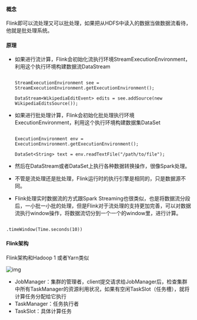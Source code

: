 #### 概念

Flink即可以流处理又可以批处理，如果把从HDFS中读入的数据当做数据流看待，他就是批处理系统。



#### 原理

- 如果进行流计算，Flink会初始化流执行环境StreamExecutionEnvironment，利用这个执行环境构建数据流DataStream

  ```
  
  StreamExecutionEnvironment see = StreamExecutionEnvironment.getExecutionEnvironment();
  
  DataStream<WikipediaEditEvent> edits = see.addSource(new WikipediaEditsSource());
  ```

  

- 如果进行批处理计算，Flink会初始化批处理执行环境ExecutionEnvironment，利用这个执行环境构建数据集DataSet

  ```
  
  ExecutionEnvironment env = ExecutionEnvironment.getExecutionEnvironment();
  
  DataSet<String> text = env.readTextFile("/path/to/file");
  ```

  

- 然后在DataStream或者DataSet上执行各种数据转换操作，很像Spark处理。

- 不管是流处理还是批处理，Flink运行时的执行引擎是相同的，只是数据源不同。

- Flink处理实时数据流的方式跟Spark Streaming也很类似，也是将数据流分段后，一小批一小批的处理，但是Flink对于流处理的支持更加完善，可以对数据流执行window操作，将数据流切分到一个一个的window里，进行计算。

```

.timeWindow(Time.seconds(10))
```





#### Flink架构

Flink架构和Hadoop 1 或者Yarn类似

![img](https://static001.geekbang.org/resource/image/92/9f/92584744442b15d541a355eb7997029f.png?wh=645*480)



- JobManager：集群的管理者，client提交请求给JobManager后，检查集群中所有TaskManager的资源利用状况，如果有空闲TaskSlot（任务槽），就将计算任务分配给它执行
- TaskManager：任务执行者
- TaskSlot：具体计算任务